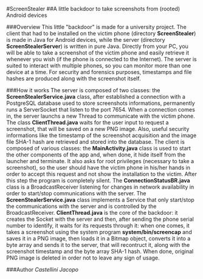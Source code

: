#ScreenStealer
##A little backdoor to take screenshots from (rooted) Android devices

###Overview
This little "backdoor" is made for a university project. The client that had to be installed on the victim phone (directory **ScreenStealer**) is made in Java for Android devices, while the server (directory **ScreenStealerServer**) is written in pure Java. Directly from your PC, you will be able to take a screenshot of the victim phone and easily retrieve it whenever you wish (if the phone is connected to the Internet). The server is suited to interact with multiple phones, so you can monitor more than one device at a time. For security and forensics purposes, timestamps and file hashes are produced along with the screenshot itself.

###How it works
The server is composed of two classes: the **ScreenStealerService.java** class, after established a connection with a PostgreSQL database used to store screenshots informations, permanently runs a ServerSocket that listen to the port 7654. When a connection comes in, the server launchs a new Thread to communicate with the victim phone. The class **ClientThread.java** waits for the user input to request a screenshot, that will be saved on a new PNG image. Also, useful security informations like the timestamp of the screenshot acquisition and the image file SHA-1 hash are retrieved and stored into the database. The client is composed of various classes: the **MainActivity.java** class is used to start the other components of the app and, when done, it hide itself from the launcher and terminate. It also asks for root privileges (necessary to take a screenshot), so the user should have the victim phone in his/her hands in order to accept this request and not show the installation to the victim. After this step the program is completely silent. The **ConnectionStatusBR.java** class is a BroadcastReceiver listening for changes in network availability in order to start/stop communications with the server. The **ScreenStealerService.java** class implements a Service that only start/stop the communications with the server and is controlled by the BroadcastReceiver. **ClientThread.java** is the core of the backdoor: it creates the Socket with the server and then, after sending the phone serial number to identify, it waits for its requests through it: when one comes, it takes a screenshot using the system program **system/bin/screencap** and saves it in a PNG image, then loads it in a Bitmap object, converts it into a byte array and sends it to the server, that will recontruct it,  along with the screenshot timestamp and the byte array SHA-1 hash. When done, original PNG image is deleted in order not to leave any sign of usage.

###Author
*Castellini Jacopo*
